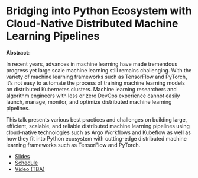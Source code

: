 # Bridging into Python Ecosystem with Cloud-Native Distributed Machine Learning Pipelines

**Abstract**:

In recent years, advances in machine learning have made tremendous progress yet large scale machine learning still remains challenging. With the variety of machine learning frameworks such as TensorFlow and PyTorch, it’s not easy to automate the process of training machine learning models on distributed Kubernetes clusters. Machine learning researchers and algorithm engineers with less or zero DevOps experience cannot easily launch, manage, monitor, and optimize distributed machine learning pipelines.

This talk presents various best practices and challenges on building large, efficient, scalable, and reliable distributed machine learning pipelines using cloud-native technologies such as Argo Workflows and Kubeflow as well as how they fit into Python ecosystem with cutting-edge distributed machine learning frameworks such as TensorFlow and PyTorch.

* [Slides](presentation.pdf)
* [Schedule](https://argoproj.github.io/argocon21/)
* [Video (TBA)](TBA)
